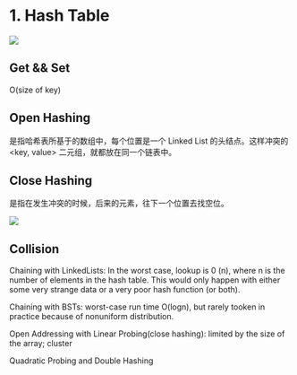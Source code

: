 # 1. Hash Table

![](../../.gitbook/assets/1861542479286\_.pic\_hd.jpg)

## Get && Set

O(size of key)

## Open Hashing

是指哈希表所基于的数组中，每个位置是一个 Linked List 的头结点。这样冲突的 \<key, value> 二元组，就都放在同一个链表中。

## Close Hashing&#x20;

是指在发生冲突的时候，后来的元素，往下一个位置去找空位。

![](<../../.gitbook/assets/1871542479518\_.pic\_hd (1).jpg>)

## Collision

Chaining with LinkedLists: In the worst case, lookup is 0 (n), where n is the number of elements in the hash table. This would only happen with either some very strange data or a very poor hash function (or both).

Chaining with BSTs: worst-case run time O(logn), but rarely tooken in practice because of nonuniform distribution.

Open Addressing with Linear Probing(close hashing): limited by the size of the array; cluster

Quadratic Probing and Double Hashing
